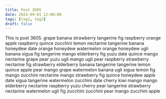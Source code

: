 ```yaml
---
title: Post 3605
date: 2024-09-01 12:00:00
tags: [tag1, tag2]
draft: false
---
```

This is post 3605.
grape
banana
strawberry
tangerine
fig
raspberry
orange
apple
raspberry
quince
zucchini
lemon
nectarine
tangerine
banana
honeydew
date
orange
honeydew
watermelon
orange
honeydew
ugli
banana
xigua
fig
tangerine
mango
elderberry
fig
yuzu
date
quince
mango
nectarine
grape
pear
yuzu
ugli
mango
ugli
pear
raspberry
strawberry
nectarine
fig
strawberry
elderberry
banana
tangerine
tangerine
lemon
quince
apple
pear
mango
grape
watermelon
banana
ugli
xigua
lemon
fig
mango
zucchini
nectarine
mango
strawberry
fig
quince
honeydew
apple
date
xigua
tangerine
watermelon
zucchini
date
cherry
kiwi
mango
mango
elderberry
nectarine
raspberry
yuzu
cherry
pear
tangerine
strawberry
nectarine
watermelon
ugli
fig
zucchini
zucchini
pear
mango
zucchini
apple
